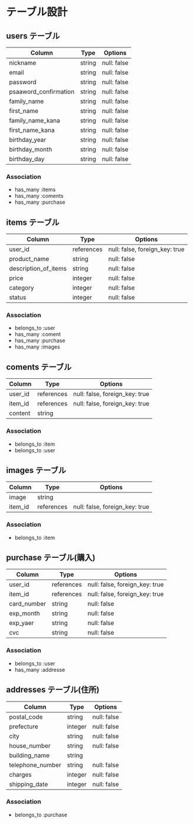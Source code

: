 # テーブル設計

## users テーブル

| Column                | Type   | Options     |
| --------------------- | ------ | ----------- |
| nickname              | string | null: false |
| email                 | string | null: false |
| password              | string | null: false |
| psaaword_confirmation | string | null: false |
| family_name           | string | null: false |
| first_name            | string | null: false |
| family_name_kana      | string | null: false |
| first_name_kana       | string | null: false |
| birthday_year         | string | null: false |
| birthday_month        | string | null: false |
| birthday_day          | string | null: false |

### Association

- has_many :items
- has_many :coments
- has_many :purchase

## items テーブル

| Column               | Type       | Options     |
| -------------------- | ---------- | ----------- |
| user_id              | references | null: false, foreign_key: true |
| product_name         | string     | null: false |
| description_of_items | string     | null: false |
| price                | integer    | null: false |
| category             | integer    | null: false |
| status               | integer    | null: false |


### Association

- belongs_to :user
- has_many :coment
- has_many :purchase
- has_many :images

## coments テーブル

| Column    | Type       | Options                        |
| --------- | ---------- | ------------------------------ |
| user_id   | references | null: false, foreign_key: true |
| item_id   | references | null: false, foreign_key: true |
| content   | string     |                                |

### Association

- belongs_to :item
- belongs_to :user

## images テーブル

| Column     | Type       | Options                        |
| ---------- | ---------- | ------------------------------ |
| image      | string     |                                |
| item_id    | references | null: false, foreign_key: true |

### Association

- belongs_to :item

## purchase テーブル(購入)

| Column      | Type       | Options                        |
| ----------- | ---------- | ------------------------------ |
| user_id     | references | null: false, foreign_key: true |
| item_id     | references | null: false, foreign_key: true |
| card_number | string     | null: false |
| exp_month   | string     | null: false |
| exp_yaer    | string     | null: false |
| cvc         | string     | null: false |

### Association

- belongs_to :user
- has_many   :addresse

## addresses テーブル(住所)

| Column           | Type       | Options                        |
| ---------------- | ---------- | ------------------------------ |
| postal_code      | string     | null: false |<!-- 郵便番号 -->
| prefecture       | integer    | null: false |<!-- 都道府県 -->
| city             | string     | null: false |
| house_number     | string     | null: false |
| building_name    | string     |             |
| telephone_number | string     | null: false |
| charges          | integer    | null: false |<!-- 送料の負担 -->
| shipping_date    | integer    | null: false |<!-- 発送日 -->

### Association

- belongs_to :purchase
